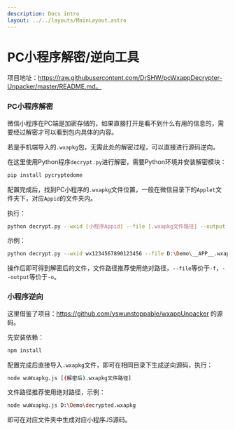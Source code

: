 ```yaml
---
description: Docs intro
layout: ../../layouts/MainLayout.astro
---
```


# PC小程序解密/逆向工具

项目地址：https://raw.githubusercontent.com/DrSHW/pcWxappDecrypter-Unpacker/master/README.md。

### PC小程序解密

微信小程序在PC端是加密存储的，如果直接打开是看不到什么有用的信息的，需要经过解密才可以看到包内具体的内容。

若是手机端导入的`.wxapkg`包，无需此处的解密过程，可以直接进行源码逆向。

在这里使用Python程序`decrypt.py`进行解密，需要Python环境并安装解密模块：

```bash
pip install pycryptodome
```

配置完成后，找到PC小程序的`.wxapkg`文件位置，一般在微信目录下的`Applet`文件夹下，对应`Appid`的文件夹内。

执行：

```bash
python decrypt.py --wxid [小程序Appid] --file [.wxapkg文件路径] --output [解密后的文件存储路径]
```

示例：

```bash
python decrypt.py --wxid wx1234567890123456 --file D:\Demo\__APP__.wxapkg --output D:\Demo\decrypted.wxapkg
```

操作后即可得到解密后的文件，文件路径推荐使用绝对路径，`--file`等价于`-f`，`--output`等价于`-o`。

### 小程序逆向

这里借鉴了项目：https://github.com/yswunstoppable/wxappUnpacker 的源码。

先安装依赖：

```bash
npm install
```

配置完成后直接导入`.wxapkg`文件，即可在相同目录下生成逆向源码，执行：

```bash
node wuWxapkg.js [(解密后).wxapkg文件路径]
```

文件路径推荐使用绝对路径，示例：

```bash
node wuWxapkg.js D:\Demo\decrypted.wxapkg
```

即可在对应文件夹中生成对应小程序JS源码。